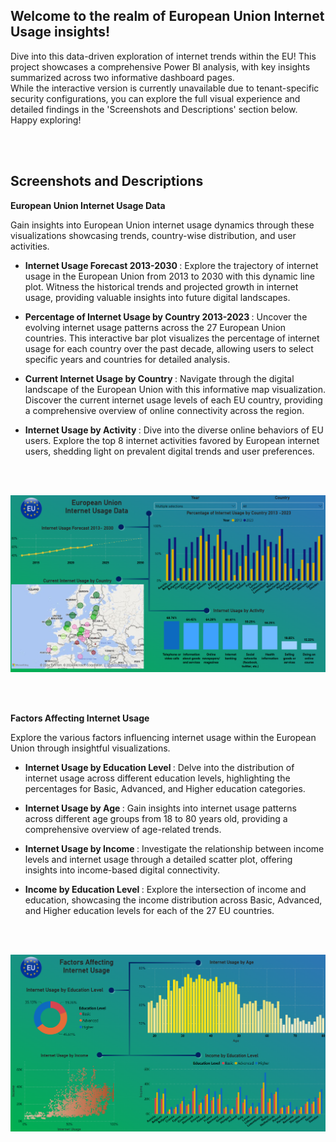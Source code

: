 ## Welcome to the realm of European Union Internet Usage insights! 

Dive into this data-driven exploration of internet trends within the EU! This project showcases a comprehensive Power BI analysis, with key insights summarized across two informative dashboard pages. <br>
While the interactive version is currently unavailable due to tenant-specific security configurations, you can explore the full visual experience and detailed findings in the 'Screenshots and Descriptions' section below. Happy exploring!

<br><br>

## Screenshots and Descriptions

**European Union Internet Usage Data**

Gain insights into European Union internet usage dynamics through these visualizations showcasing trends, country-wise distribution, and user activities.

- <b> Internet Usage Forecast 2013-2030 </b>: Explore the trajectory of internet usage in the European Union from 2013 to 2030 with this dynamic line plot. Witness the historical trends and projected growth in internet usage, providing valuable insights into future digital landscapes.

- <b> Percentage of Internet Usage by Country 2013-2023 </b>: Uncover the evolving internet usage patterns across the 27 European Union countries. This interactive bar plot visualizes the percentage of internet usage for each country over the past decade, allowing users to select specific years and countries for detailed analysis.

- <b> Current Internet Usage by Country </b>: Navigate through the digital landscape of the European Union with this informative map visualization. Discover the current internet usage levels of each EU country, providing a comprehensive overview of online connectivity across the region.

- <b> Internet Usage by Activity </b>: Dive into the diverse online behaviors of EU users. Explore the top 8 internet activities favored by European internet users, shedding light on prevalent digital trends and user preferences.

<br><br>
<p align="center">
  <img src= "https://github.com/ThaliaZn/FilesforOtherProjects/blob/acdc96a577c70a2e59b5ff4b117946430bb4a0d5/European%20Union%20Internet%20Usage%20Data.png" alt="Project Logo" width="700"/>
</p>


<br><br>

**Factors Affecting Internet Usage** 

Explore the various factors influencing internet usage within the European Union through insightful visualizations.

- <b> Internet Usage by Education Level </b>: Delve into the distribution of internet usage across different education levels, highlighting the percentages for Basic, Advanced, and Higher education categories.

- <b> Internet Usage by Age </b>: Gain insights into internet usage patterns across different age groups from 18 to 80 years old, providing a comprehensive overview of age-related trends.

- <b> Internet Usage by Income </b>:  Investigate the relationship between income levels and internet usage through a detailed scatter plot, offering insights into income-based digital connectivity.

- <b> Income by Education Level </b>: Explore the intersection of income and education, showcasing the income distribution across Basic, Advanced, and Higher education levels for each of the 27 EU countries.

<br><br>
<p align="center">
  <img src= "https://github.com/ThaliaZn/FilesforOtherProjects/blob/acdc96a577c70a2e59b5ff4b117946430bb4a0d5/Factors%20Affecting%20Internet%20Usage.png" alt="Project Logo" width="700"/>
</p>


<br><br>
